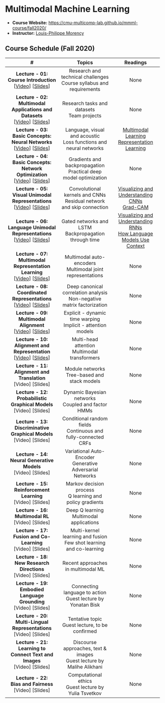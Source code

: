 # Multimodal Machine Learning

- **Course Website:** https://cmu-multicomp-lab.github.io/mmml-course/fall2020/
- **Instructor:** [Louis-Philippe Morency](https://www.cs.cmu.edu/~morency/)

## Course Schedule (Fall 2020)

|#|Topics|Readings|
|:---:|:---:|:---:|
|**Lecture - 01:<br>Course Introduction**<br>[[Video](https://www.youtube.com/watch?v=VIq5r7mCAyw)] [[Slides](https://piazza.com/class_profile/get_resource/kcnr11wq24q6z7/keg9wx5i4nk255)]|Research and technical challenges<br>Course syllabus and requirements|None|
|**Lecture - 02:<br>Multimodal Applications and Datasets**<br>[[Video](https://www.youtube.com/watch?v=fBYu8I52nVM)] [[Slides](https://cmu-multicomp-lab.github.io/mmml-course/fall2020/schedule/)]|Research tasks and datasets<br>Team projects|None|
|**Lecture - 03:<br>Basic Concepts: Neural Networks**<br>[[Video](https://youtu.be/yPrwVpeysG8)] [[Slides](https://piazza.com/class_profile/get_resource/kcnr11wq24q6z7/ketan5mtbks1bb)]|Language, visual and acoustic<br>Loss functions and neural networks|[Multimodal Learning](https://piazza.com/class_profile/get_resource/kcnr11wq24q6z7/keln1op3u2j5z1)<br>[Representation Learning](https://piazza.com/class_profile/get_resource/kcnr11wq24q6z7/keln1obkjer5ym)|
|**Lecture - 04:<br>Basic Concepts: Network Optimization**<br>[[Video](https://youtu.be/E_3gxQWaCoQ)] [[Slides](https://piazza.com/class_profile/get_resource/kcnr11wq24q6z7/kevy7808dms5eg)]|Gradients and backpropagation<br>Practical deep model optimization|None|
|**Lecture - 05:<br>Visual Unimodal Representations**<br>[[Video](https://youtu.be/skcv-Xo33BM)] [[Slides](https://piazza.com/class_profile/get_resource/kcnr11wq24q6z7/kf387t2pj7o5v2)]|Convolutional kernels and CNNs<br>Residual network and skip connection|[Visualizing and Understanding CNNs](https://piazza.com/class_profile/get_resource/jjyt9xcoem64k5/jlvnkpiszoo26g)<br>[Grad-CAM](https://piazza.com/class_profile/get_resource/jjyt9xcoem64k5/jlscu1vibjh3s8)|
|**Lecture - 06:<br>Language Unimodal Representations**<br>[[Video](https://youtu.be/XVHN0izviAw)] [[Slides](https://piazza.com/class_profile/get_resource/kcnr11wq24q6z7/kf5xck15qhe1vu)]|Gated networks and LSTM<br>Backpropagation through time|[Visualizing and Understanding RNNs](https://arxiv.org/pdf/1506.02078.pdf)<br>[How Language Models Use Context](https://arxiv.org/pdf/1805.04623.pdf)|
|**Lecture - 07:<br>Multimodal Representation Learning**<br>[[Video](https://youtu.be/37z_tJD81y8)] [[Slides](https://piazza.com/class_profile/get_resource/kcnr11wq24q6z7/kfd7o5btebo2t3)]|Multimodal auto-encoders<br>Multimodal joint representations|None|
|**Lecture - 08:<br>Coordinated Representations**<br>[[Video](https://youtu.be/2_dZ5GBlRgU)] [[Slides](https://piazza.com/class_profile/get_resource/kcnr11wq24q6z7/kffu66nwuf84p8)]|Deep canonical correlation analysis<br>Non-negative matrix factorization|None|
|**Lecture - 09:<br>Multimodal Alignment**<br>[[Video](https://www.youtube.com/watch?v=4P4qBBxpthg)] [[Slides](https://piazza.com/class_profile/get_resource/kcnr11wq24q6z7/kfmxwo95eyz2ck)]|Explicit - dynamic time warping<br>Implicit - attention models|None|
|**Lecture - 10:<br>Alignment and Representation**<br>[[Video](https://www.youtube.com/watch?v=xcOMHwjNLaA)] [[Slides](https://piazza.com/class_profile/get_resource/kcnr11wq24q6z7/kfpy1gk9j6p39h)]|Multi-head attention<br>Multimodal transformers|None|
|**Lecture - 11:<br>Alignment and Translation**<br>[Video] [Slides]|Module networks<br>Tree-based and stack models|None|
|**Lecture - 12:<br>Probabilistic Graphical Models**<br>[Video] [Slides]|Dynamic Bayesian networks<br>Coupled and factor HMMs|None|
|**Lecture - 13:<br>Discriminative Graphical Models**<br>[Video] [Slides]|Conditional random fields<br>Continuous and fully-connected<br>CRFs|None|
|**Lecture - 14:<br>Neural Generative Models**<br>[Video] [Slides]|Variational Auto-Encoder<br>Generative Adversarial Networks|None|
|**Lecture - 15:<br>Reinforcement Learning**<br>[Video] [Slides]|Markov decision process<br>Q learning and policy gradients|None|
|**Lecture - 16:<br>Multimodal RL**<br>[Video] [Slides]|Deep Q learning<br>Multimodal applications|None|
|**Lecture - 17:<br>Fusion and Co-Learning**<br>[Video] [Slides]|Multi-kernel learning and fusion<br>Few shot learning and co-learning|None|
|**Lecture - 18:<br>New Research Directions**<br>[Video] [Slides]|Recent approaches in multimodal ML|None|
|**Lecture - 19:<br>Embodied Language Grounding**<br>[Video] [Slides]|Connecting language to action<br>Guest lecture by Yonatan Bisk|None|
|**Lecture - 20:<br>Multi-Lingual Representations**<br>[Video] [Slides]|Tentative topic<br>Guest lecture, to be confirmed|None|
|**Lecture - 21:<br>Learning to Connect Text and Images**<br>[Video] [Slides]|Discourse approaches, text & images<br>Guest lecture by Malihe Alikhani|None|
|**Lecture - 22:<br>Bias and Fairness**<br>[Video] [Slides]|Computational ethics<br>Guest lecture by Yulia Tsvetkov|None|

